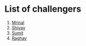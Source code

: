 # List of challengers
1. [Mrinal](https://github.com/mrinal1224)
2. [Shivay](https://github.com/shivaylamba)
3. [Sumit](https://github.com/sumitKanth)
3. [Raghav](https://github.com/raghavdhingra)
